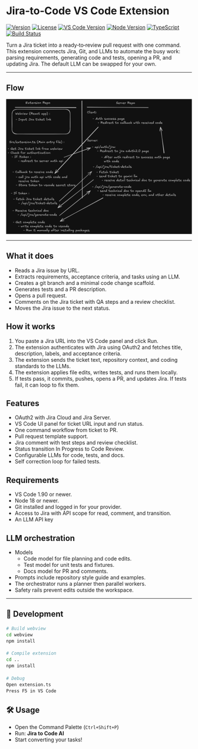 # Jira‑to‑Code VS Code Extension

[![Version](https://img.shields.io/npm/v/jira-to-code.svg)](https://www.npmjs.com/package/jira-to-code)
[![License](https://img.shields.io/badge/license-MIT-blue.svg)](https://opensource.org/licenses/MIT)
[![VS Code Version](https://img.shields.io/badge/VS%20Code-1.100.0+-blue.svg)](https://code.visualstudio.com/)
[![Node Version](https://img.shields.io/badge/node-18+-green.svg)](https://nodejs.org/)
[![TypeScript](https://img.shields.io/badge/TypeScript-5.4.5-blue.svg)](https://www.typescriptlang.org/)
[![Build Status](https://img.shields.io/badge/build-passing-brightgreen.svg)](https://github.com/UmangDalvadi/jira-to-code)

Turn a Jira ticket into a ready‑to‑review pull request with one command. This extension connects Jira, Git, and LLMs to automate the busy work: parsing requirements, generating code and tests, opening a PR, and updating Jira. The default LLM can be swapped for your own.

---

## **Flow**

![Flow](./webview/public/jira-flow.png)

---

## What it does

- Reads a Jira issue by URL.
- Extracts requirements, acceptance criteria, and tasks using an LLM.
- Creates a git branch and a minimal code change scaffold.
- Generates tests and a PR description.
- Opens a pull request.
- Comments on the Jira ticket with QA steps and a review checklist.
- Moves the Jira issue to the next status.

## How it works

1. You paste a Jira URL into the VS Code panel and click Run.
2. The extension authenticates with Jira using OAuth2 and fetches title, description, labels, and acceptance criteria.
3. The extension sends the ticket text, repository context, and coding standards to the LLMs.
4. The extension applies file edits, writes tests, and runs them locally.
5. If tests pass, it commits, pushes, opens a PR, and updates Jira. If tests fail, it can loop to fix them.

## Features

- OAuth2 with Jira Cloud and Jira Server.
- VS Code UI panel for ticket URL input and run status.
- One command workflow from ticket to PR.
- Pull request template support.
- Jira comment with test steps and review checklist.
- Status transition In Progress to Code Review.
- Configurable LLMs for code, tests, and docs.
- Self correction loop for failed tests.

## Requirements

- VS Code 1.90 or newer.
- Node 18 or newer.
- Git installed and logged in for your provider.
- Access to Jira with API scope for read, comment, and transition.
- An LLM API key

## LLM orchestration

- Models
    - Code model for file planning and code edits.
    - Test model for unit tests and fixtures.
    - Docs model for PR and comments.
- Prompts include repository style guide and examples.
- The orchestrator runs a planner then parallel workers.
- Safety rails prevent edits outside the workspace.

---

## 🧪 Development

```bash
# Build webview
cd webview
npm install

# Compile extension
cd ..
npm install

# Debug
Open extension.ts
Press F5 in VS Code
```

## 🛠️ Usage

- Open the Command Palette (`Ctrl+Shift+P`)
- Run: **Jira to Code AI**
- Start converting your tasks!
